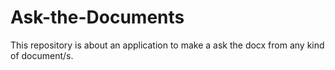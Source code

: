 # Ask-the-Documents
This repository is about an application to make a ask the docx from any kind of document/s.

